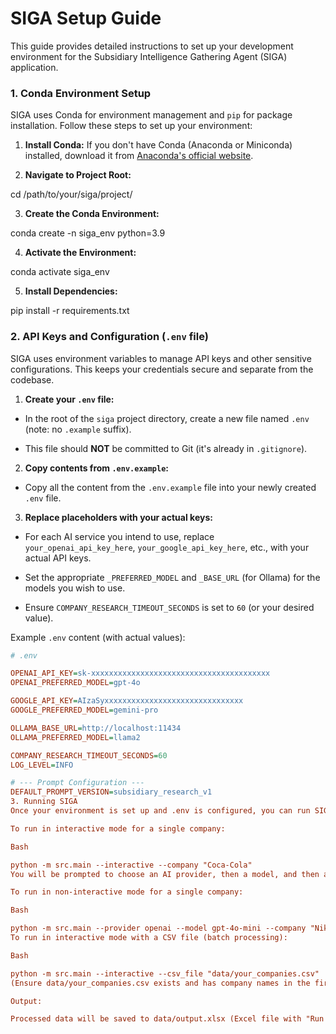 # SIGA Setup Guide

This guide provides detailed instructions to set up your development environment for the Subsidiary Intelligence Gathering Agent (SIGA) application.

### 1. Conda Environment Setup

SIGA uses Conda for environment management and `pip` for package installation. Follow these steps to set up your environment:

1. **Install Conda:** If you don't have Conda (Anaconda or Miniconda) installed, download it from [Anaconda's official website](https://www.anaconda.com/products/distribution).

2. **Navigate to Project Root:**

cd /path/to/your/siga/project/


3. **Create the Conda Environment:**

conda create -n siga_env python=3.9


4. **Activate the Environment:**

conda activate siga_env


5. **Install Dependencies:**

pip install -r requirements.txt


### 2. API Keys and Configuration (`.env` file)

SIGA uses environment variables to manage API keys and other sensitive configurations. This keeps your credentials secure and separate from the codebase.

1. **Create your `.env` file:**

* In the root of the `siga` project directory, create a new file named `.env` (note: no `.example` suffix).

* This file should **NOT** be committed to Git (it's already in `.gitignore`).

2. **Copy contents from `.env.example`:**

* Copy all the content from the `.env.example` file into your newly created `.env` file.

3. **Replace placeholders with your actual keys:**

* For each AI service you intend to use, replace `your_openai_api_key_here`, `your_google_api_key_here`, etc., with your actual API keys.

* Set the appropriate `_PREFERRED_MODEL` and `_BASE_URL` (for Ollama) for the models you wish to use.

* Ensure `COMPANY_RESEARCH_TIMEOUT_SECONDS` is set to `60` (or your desired value).

Example `.env` content (with actual values):

```ini
# .env

OPENAI_API_KEY=sk-xxxxxxxxxxxxxxxxxxxxxxxxxxxxxxxxxxxxxxxx
OPENAI_PREFERRED_MODEL=gpt-4o

GOOGLE_API_KEY=AIzaSyxxxxxxxxxxxxxxxxxxxxxxxxxxxxxxx
GOOGLE_PREFERRED_MODEL=gemini-pro

OLLAMA_BASE_URL=http://localhost:11434
OLLAMA_PREFERRED_MODEL=llama2

COMPANY_RESEARCH_TIMEOUT_SECONDS=60
LOG_LEVEL=INFO

# --- Prompt Configuration ---
DEFAULT_PROMPT_VERSION=subsidiary_research_v1
3. Running SIGA
Once your environment is set up and .env is configured, you can run SIGA from the project root directory.

To run in interactive mode for a single company:

Bash

python -m src.main --interactive --company "Coca-Cola"
You will be prompted to choose an AI provider, then a model, and then a prompt version.

To run in non-interactive mode for a single company:

Bash

python -m src.main --provider openai --model gpt-4o-mini --company "Nike" --prompt_version subsidiary_research_v1
To run in interactive mode with a CSV file (batch processing):

Bash

python -m src.main --interactive --csv_file "data/your_companies.csv"
(Ensure data/your_companies.csv exists and has company names in the first column).

Output:

Processed data will be saved to data/output.xlsx (Excel file with "Run Summary" and "Detailed Extracted Data" sheets) and raw JSON outputs will be saved to data/json_outputs/.
